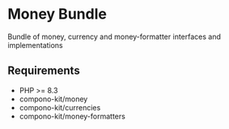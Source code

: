 # Money Bundle

Bundle of money, currency and money-formatter interfaces and implementations

## Requirements

* PHP >= 8.3
* compono-kit/money
* compono-kit/currencies
* compono-kit/money-formatters
